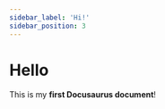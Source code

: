 ```yaml
---
sidebar_label: 'Hi!'
sidebar_position: 3
---
```


# Hello

<!-- http://localhost:3000/docs/hello -->
This is my **first Docusaurus document**!
